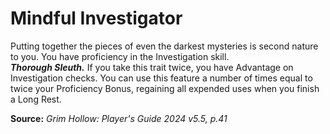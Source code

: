 # Mindful Investigator

Putting together the pieces of even the darkest mysteries is second nature to you. You have proficiency in the Investigation skill.  
***Thorough Sleuth.*** If you take this trait twice, you have Advantage on Investigation checks. You can use this feature a number of times equal to twice your Proficiency Bonus, regaining all expended uses when you finish a Long Rest.

**Source:** *Grim Hollow: Player's Guide 2024 v5.5, p.41*